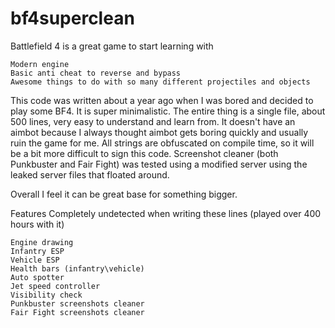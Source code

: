 # bf4superclean
 
Battlefield 4 is a great game to start learning with

    Modern engine
    Basic anti cheat to reverse and bypass
    Awesome things to do with so many different projectiles and objects


This code was written about a year ago when I was bored and decided to play some BF4.
It is super minimalistic. The entire thing is a single file, about 500 lines, very easy to understand and learn from.
It doesn't have an aimbot because I always thought aimbot gets boring quickly and usually ruin the game for me.
All strings are obfuscated on compile time, so it will be a bit more difficult to sign this code.
Screenshot cleaner (both Punkbuster and Fair Fight) was tested using a modified server using the leaked server files that floated around.

Overall I feel it can be great base for something bigger.

Features
Completely undetected when writing these lines (played over 400 hours with it)

    Engine drawing
    Infantry ESP
    Vehicle ESP
    Health bars (infantry\vehicle)
    Auto spotter
    Jet speed controller
    Visibility check
    Punkbuster screenshots cleaner
    Fair Fight screenshots cleaner
